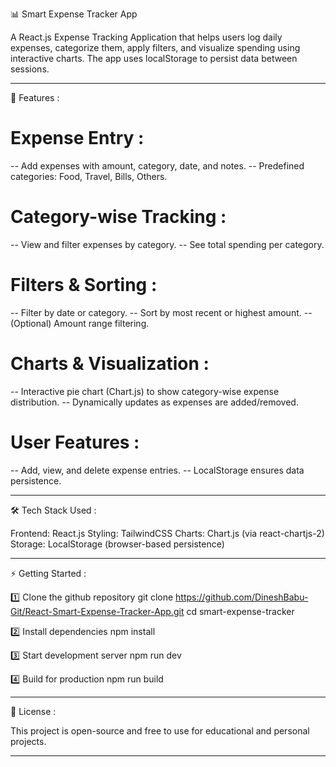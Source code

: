 
📊 Smart Expense Tracker App

A React.js Expense Tracking Application that helps users log daily expenses, categorize them, apply filters, and visualize spending using interactive charts. The app uses localStorage to persist data between sessions.

----------------------------------------------------------------------------------------

🚀 Features :

# Expense Entry :
-- Add expenses with amount, category, date, and notes.
-- Predefined categories: Food, Travel, Bills, Others.

# Category-wise Tracking :
-- View and filter expenses by category.
-- See total spending per category.

# Filters & Sorting :
-- Filter by date or category.
-- Sort by most recent or highest amount.
-- (Optional) Amount range filtering.

# Charts & Visualization :
-- Interactive pie chart (Chart.js) to show category-wise expense distribution.
-- Dynamically updates as expenses are added/removed.

# User Features :
-- Add, view, and delete expense entries.
-- LocalStorage ensures data persistence.

----------------------------------------------------------------------------------------

🛠️ Tech Stack Used :

Frontend: React.js
Styling: TailwindCSS
Charts: Chart.js (via react-chartjs-2)
Storage: LocalStorage (browser-based persistence)

----------------------------------------------------------------------------------------

⚡ Getting Started :

1️⃣ Clone the github repository
git clone https://github.com/DineshBabu-Git/React-Smart-Expense-Tracker-App.git
cd smart-expense-tracker

2️⃣ Install dependencies
npm install

3️⃣ Start development server
npm run dev

4️⃣ Build for production
npm run build

----------------------------------------------------------------------------------------

📝 License :

This project is open-source and free to use for educational and personal projects.

----------------------------------------------------------------------------------------

